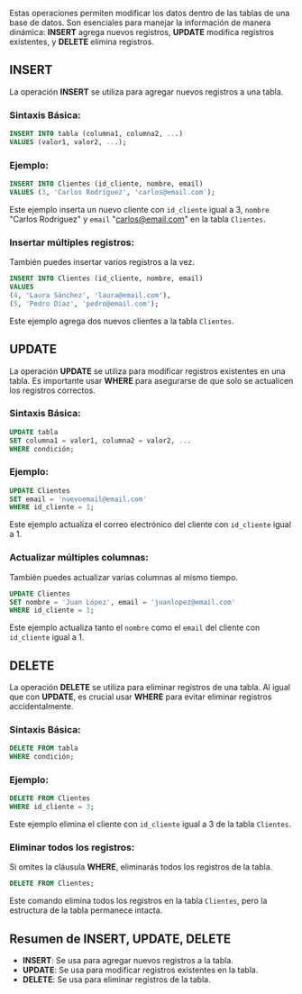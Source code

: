 
Estas operaciones permiten modificar los datos dentro de las tablas de una base de datos. Son esenciales para manejar la información de manera dinámica: **INSERT** agrega nuevos registros, **UPDATE** modifica registros existentes, y **DELETE** elimina registros.

## INSERT

La operación **INSERT** se utiliza para agregar nuevos registros a una tabla.

### Sintaxis Básica:

```sql
INSERT INTO tabla (columna1, columna2, ...)
VALUES (valor1, valor2, ...);
```

### Ejemplo:

```sql
INSERT INTO Clientes (id_cliente, nombre, email)
VALUES (3, 'Carlos Rodríguez', 'carlos@email.com');
```

Este ejemplo inserta un nuevo cliente con `id_cliente` igual a 3, `nombre` "Carlos Rodríguez" y `email` "carlos@email.com" en la tabla `Clientes`.

### Insertar múltiples registros:

También puedes insertar varios registros a la vez.

```sql
INSERT INTO Clientes (id_cliente, nombre, email)
VALUES 
(4, 'Laura Sánchez', 'laura@email.com'),
(5, 'Pedro Díaz', 'pedro@email.com');
```

Este ejemplo agrega dos nuevos clientes a la tabla `Clientes`.

## UPDATE

La operación **UPDATE** se utiliza para modificar registros existentes en una tabla. Es importante usar **WHERE** para asegurarse de que solo se actualicen los registros correctos.

### Sintaxis Básica:

```sql
UPDATE tabla
SET columna1 = valor1, columna2 = valor2, ...
WHERE condición;
```

### Ejemplo:

```sql
UPDATE Clientes
SET email = 'nuevoemail@email.com'
WHERE id_cliente = 1;
```

Este ejemplo actualiza el correo electrónico del cliente con `id_cliente` igual a 1.

### Actualizar múltiples columnas:

También puedes actualizar varias columnas al mismo tiempo.

```sql
UPDATE Clientes
SET nombre = 'Juan López', email = 'juanlopez@email.com'
WHERE id_cliente = 1;
```

Este ejemplo actualiza tanto el `nombre` como el `email` del cliente con `id_cliente` igual a 1.

## DELETE

La operación **DELETE** se utiliza para eliminar registros de una tabla. Al igual que con **UPDATE**, es crucial usar **WHERE** para evitar eliminar registros accidentalmente.

### Sintaxis Básica:

```sql
DELETE FROM tabla
WHERE condición;
```

### Ejemplo:

```sql
DELETE FROM Clientes
WHERE id_cliente = 3;
```

Este ejemplo elimina el cliente con `id_cliente` igual a 3 de la tabla `Clientes`.

### Eliminar todos los registros:

Si omites la cláusula **WHERE**, eliminarás todos los registros de la tabla.

```sql
DELETE FROM Clientes;
```

Este comando elimina todos los registros en la tabla `Clientes`, pero la estructura de la tabla permanece intacta.

## Resumen de INSERT, UPDATE, DELETE

- **INSERT**: Se usa para agregar nuevos registros a la tabla.
- **UPDATE**: Se usa para modificar registros existentes en la tabla.
- **DELETE**: Se usa para eliminar registros de la tabla.